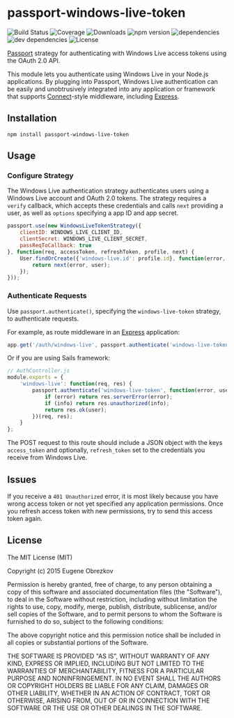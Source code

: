 # passport-windows-live-token

![Build Status](https://img.shields.io/travis/ghaiklor/passport-windows-live-token.svg) ![Coverage](https://img.shields.io/coveralls/ghaiklor/passport-windows-live-token.svg) ![Downloads](https://img.shields.io/npm/dm/passport-windows-live-token.svg) ![npm version](https://img.shields.io/npm/v/passport-windows-live-token.svg) ![dependencies](https://img.shields.io/david/ghaiklor/passport-windows-live-token.svg) ![dev dependencies](https://img.shields.io/david/dev/ghaiklor/passport-windows-live-token.svg) ![License](https://img.shields.io/npm/l/passport-windows-live-token.svg)

[Passport](http://passportjs.org/) strategy for authenticating with Windows Live access tokens using the OAuth 2.0 API.

This module lets you authenticate using Windows Live in your Node.js applications.
By plugging into Passport, Windows Live authentication can be easily and unobtrusively integrated into any application or framework that supports [Connect](http://www.senchalabs.org/connect/)-style middleware, including [Express](http://expressjs.com/).

## Installation

```shell
npm install passport-windows-live-token
```

## Usage

### Configure Strategy

The Windows Live authentication strategy authenticates users using a Windows Live account and OAuth 2.0 tokens.
The strategy requires a `verify` callback, which accepts these credentials and calls `next` providing a user, as well as `options` specifying a app ID and app secret.

```javascript
passport.use(new WindowsLiveTokenStrategy({
    clientID: WINDOWS_LIVE_CLIENT_ID,
    clientSecret: WINDOWS_LIVE_CLIENT_SECRET,
    passReqToCallback: true
}, function(req, accessToken, refreshToken, profile, next) {
    User.findOrCreate({'windows-live.id': profile.id}, function(error, user) {
        return next(error, user);
    });
}));
```

### Authenticate Requests

Use `passport.authenticate()`, specifying the `windows-live-token` strategy, to authenticate requests.

For example, as route middleware in an [Express](http://expressjs.com/) application:

```javascript
app.get('/auth/windows-live', passport.authenticate('windows-live-token'));
```

Or if you are using Sails framework:

```javascript
// AuthController.js
module.exports = {
    'windows-live': function(req, res) {
        passport.authenticate('windows-live-token', function(error, user, info) {
            if (error) return res.serverError(error);
            if (info) return res.unauthorized(info);
            return res.ok(user);
        })(req, res);
    }
};
```

The POST request to this route should include a JSON object with the keys `access_token` and optionally, `refresh_token` set to the credentials you receive from Windows Live.

## Issues

If you receive a `401 Unauthorized` error, it is most likely because you have wrong access token or not yet specified any application permissions.
Once you refresh access token with new permissions, try to send this access token again.

## License

The MIT License (MIT)

Copyright (c) 2015 Eugene Obrezkov

Permission is hereby granted, free of charge, to any person obtaining a copy
of this software and associated documentation files (the "Software"), to deal
in the Software without restriction, including without limitation the rights
to use, copy, modify, merge, publish, distribute, sublicense, and/or sell
copies of the Software, and to permit persons to whom the Software is
furnished to do so, subject to the following conditions:

The above copyright notice and this permission notice shall be included in all
copies or substantial portions of the Software.

THE SOFTWARE IS PROVIDED "AS IS", WITHOUT WARRANTY OF ANY KIND, EXPRESS OR
IMPLIED, INCLUDING BUT NOT LIMITED TO THE WARRANTIES OF MERCHANTABILITY,
FITNESS FOR A PARTICULAR PURPOSE AND NONINFRINGEMENT. IN NO EVENT SHALL THE
AUTHORS OR COPYRIGHT HOLDERS BE LIABLE FOR ANY CLAIM, DAMAGES OR OTHER
LIABILITY, WHETHER IN AN ACTION OF CONTRACT, TORT OR OTHERWISE, ARISING FROM,
OUT OF OR IN CONNECTION WITH THE SOFTWARE OR THE USE OR OTHER DEALINGS IN THE
SOFTWARE.
